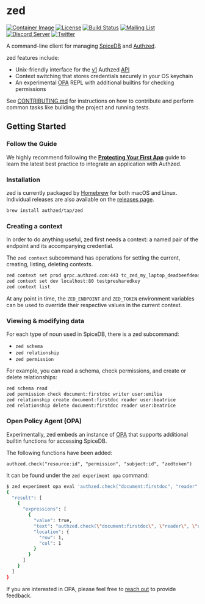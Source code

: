 # zed

[![Container Image](https://img.shields.io/github/v/release/authzed/zed?color=%232496ED&label=container&logo=docker "Container Image")](https://quay.io/repository/authzed/zed?tab=tags)
[![License](https://img.shields.io/badge/license-Apache--2.0-blue.svg)](https://www.apache.org/licenses/LICENSE-2.0.html)
[![Build Status](https://github.com/authzed/zed/workflows/build/badge.svg)](https://github.com/authzed/zed/actions)
[![Mailing List](https://img.shields.io/badge/email-google%20groups-4285F4)](https://groups.google.com/g/authzed-oss)
[![Discord Server](https://img.shields.io/discord/844600078504951838?color=7289da&logo=discord "Discord Server")](https://discord.gg/jTysUaxXzM)
[![Twitter](https://img.shields.io/twitter/follow/authzed?color=%23179CF0&logo=twitter&style=flat-square)](https://twitter.com/authzed)

A command-line client for managing [SpiceDB] and [Authzed].

zed features include:

- Unix-friendly interface for the [v1] Authzed [API]
- Context switching that stores credentials securely in your OS keychain
- An experimental [OPA] REPL with additional builtins for checking permissions

See [CONTRIBUTING.md] for instructions on how to contribute and perform common tasks like building the project and running tests.

[SpiceDB]: https://github.com/authzed/spicedb
[Authzed]: https://authzed.com
[v1]: https://buf.build/authzed/api/docs/main/authzed.api.v1
[API]: https://docs.authzed.com/reference/api
[OPA]: https://openpolicyagent.org
[CONTRIBUTING.md]: CONTRIBUTING.md

## Getting Started

### Follow the Guide

We highly recommend following the **[Protecting Your First App]** guide to learn the latest best practice to integrate an application with Authzed.

[Protecting Your First App]: https://docs.authzed.com/guides/first-app

### Installation

zed is currently packaged by [Homebrew] for both macOS and Linux.
Individual releases are also available on the [releases page].

[Homebrew]: https://brew.sh
[releases page]: https://github.com/authzed/zed/releases

```sh
brew install authzed/tap/zed
```

### Creating a context

In order to do anything useful, zed first needs a context: a named pair of the endpoint and its accompanying credential.

The `zed context` subcommand has operations for setting the current, creating, listing, deleting contexts.

```sh
zed context set prod grpc.authzed.com:443 tc_zed_my_laptop_deadbeefdeadbeefdeadbeefdeadbeef
zed context set dev localhost:80 testpresharedkey
zed context list
```

At any point in time, the `ZED_ENDPOINT` and `ZED_TOKEN` environment variables can be used to override their respective values in the current context.

### Viewing & modifying data

For each type of noun used in SpiceDB, there is a zed subcommand:

- `zed schema`
- `zed relationship`
- `zed permission`

For example, you can read a schema, check permissions, and create or delete relationships:

```sh
zed schema read
zed permission check document:firstdoc writer user:emilia
zed relationship create document:firstdoc reader user:beatrice
zed relationship delete document:firstdoc reader user:beatrice
```

### Open Policy Agent (OPA)

Experimentally, zed embeds an instance of [OPA] that supports additional builtin functions for accessing SpiceDB.

The following functions have been added:

```rego
authzed.check("resource:id", "permission", "subject:id", "zedtoken")
```

It can be found under the `zed experiment opa` command:

```sh
$ zed experiment opa eval 'authzed.check("document:firstdoc", "reader", "user:emilia", "")'
{
  "result": [
    {
      "expressions": [
        {
          "value": true,
          "text": "authzed.check(\"document:firstdoc\", \"reader\", \"user:emilia\", \"\")",
          "location": {
            "row": 1,
            "col": 1
          }
        }
      ]
    }
  ]
}
```

If you are interested in OPA, please feel free to [reach out] to provide feedback.

[reach out]: https://authzed.com/contact/

